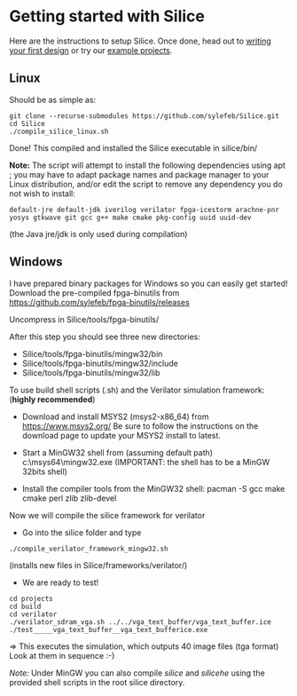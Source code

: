 # Getting started with Silice

Here are the instructions to setup Silice. Once done, head out to [writing your first design](FirstDesign.md) or try our [example projects](projects/README.md).

## Linux

Should be as simple as:
```
git clone --recurse-submodules https://github.com/sylefeb/Silice.git
cd Silice
./compile_silice_linux.sh
```

Done! This compiled and installed the Silice executable in silice/bin/

**Note:** The script will attempt to install the following dependencies using apt ; you may have to adapt package names and package manager to your Linux distribution, and/or edit the script to remove any dependency you do not wish to install: 
```
default-jre default-jdk iverilog verilator fpga-icestorm arachne-pnr 
yosys gtkwave git gcc g++ make cmake pkg-config uuid uuid-dev
```

(the Java jre/jdk is only used during compilation)

## Windows

I have prepared binary packages for Windows so you can easily get started!
Download the pre-compiled fpga-binutils from https://github.com/sylefeb/fpga-binutils/releases

Uncompress in Silice/tools/fpga-binutils/

After this step you should see three new directories:
- Silice/tools/fpga-binutils/mingw32/bin
- Silice/tools/fpga-binutils/mingw32/include
- Silice/tools/fpga-binutils/mingw32/lib

To use build shell scripts (.sh) and the Verilator simulation framework: (**highly recommended**)

- Download and install MSYS2 (msys2-x86_64) from https://www.msys2.org/
  Be sure to follow the instructions on the download page to update your 
  MSYS2 install to latest.

- Start a MinGW32 shell from (assuming default path) c:\msys64\mingw32.exe
  (IMPORTANT: the shell has to be a MinGW 32bits shell)

- Install the compiler tools from the MinGW32 shell:
  pacman -S gcc make cmake perl zlib zlib-devel

Now we will compile the silice framework for verilator

- Go into the silice folder and type 
```
./compile_verilator_framework_mingw32.sh
```

(installs new files in Silice/frameworks/verilator/)

- We are ready to test!

```
cd projects
cd build
cd verilator
./verilator_sdram_vga.sh ../../vga_text_buffer/vga_text_buffer.ice
./test_____vga_text_buffer__vga_text_bufferice.exe
```

=> This executes the simulation, which outputs 40 image files (tga format)
Look at them in sequence :-)

*Note:* Under MinGW you can also compile *silice* and *silicehe* using the provided shell scripts in the root silice directory.
